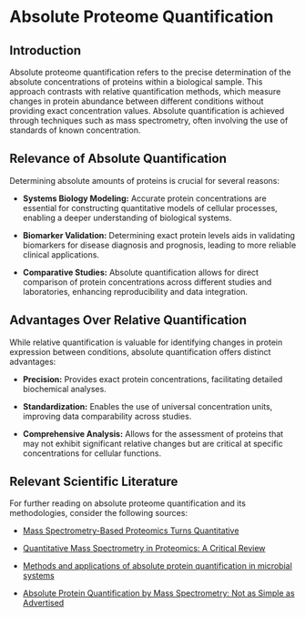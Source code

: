 # Absolute Proteome Quantification

## Introduction

Absolute proteome quantification refers to the precise determination of the absolute concentrations of proteins within a biological sample. This approach contrasts with relative quantification methods, which measure changes in protein abundance between different conditions without providing exact concentration values. Absolute quantification is achieved through techniques such as mass spectrometry, often involving the use of standards of known concentration.

## Relevance of Absolute Quantification

Determining absolute amounts of proteins is crucial for several reasons:

- **Systems Biology Modeling:** Accurate protein concentrations are essential for constructing quantitative models of cellular processes, enabling a deeper understanding of biological systems.

- **Biomarker Validation:** Determining exact protein levels aids in validating biomarkers for disease diagnosis and prognosis, leading to more reliable clinical applications.

- **Comparative Studies:** Absolute quantification allows for direct comparison of protein concentrations across different studies and laboratories, enhancing reproducibility and data integration.

## Advantages Over Relative Quantification

While relative quantification is valuable for identifying changes in protein expression between conditions, absolute quantification offers distinct advantages:

- **Precision:** Provides exact protein concentrations, facilitating detailed biochemical analyses.

- **Standardization:** Enables the use of universal concentration units, improving data comparability across studies.

- **Comprehensive Analysis:** Allows for the assessment of proteins that may not exhibit significant relative changes but are critical at specific concentrations for cellular functions.

## Relevant Scientific Literature

For further reading on absolute proteome quantification and its methodologies, consider the following sources:

- [Mass Spectrometry-Based Proteomics Turns Quantitative](https://www.nature.com/articles/nchembio736)

- [Quantitative Mass Spectrometry in Proteomics: A Critical Review](https://link.springer.com/article/10.1007/s00216-007-1248-x)

- [Methods and applications of absolute protein quantification in microbial systems](https://www.sciencedirect.com/science/article/pii/S1874391916300185)

- [Absolute Protein Quantification by Mass Spectrometry: Not as Simple as Advertised](https://pubs.acs.org/doi/10.1021/acs.analchem.7b00858)







